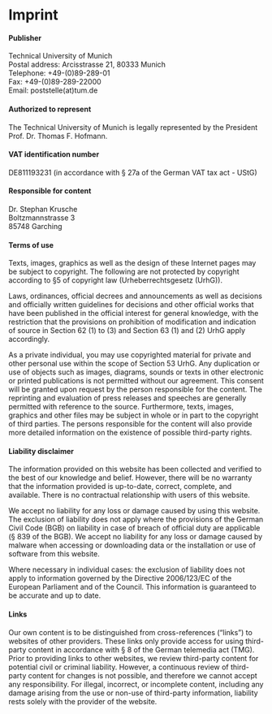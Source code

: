 # Imprint

#### Publisher

Technical University of Munich  
Postal address: Arcisstrasse 21, 80333 Munich  
Telephone: +49-(0)89-289-01  
Fax: +49-(0)89-289-22000  
Email: poststelle(at)tum.de

#### Authorized to represent

The Technical University of Munich is legally represented by the President Prof. Dr. Thomas F. Hofmann.

#### VAT identification number

DE811193231 (in accordance with § 27a of the German VAT tax act - UStG)

#### Responsible for content

Dr. Stephan Krusche  
Boltzmannstrasse 3  
85748 Garching

#### Terms of use

Texts, images, graphics as well as the design of these Internet pages may be subject to copyright.
The following are not protected by copyright according to §5 of copyright law (Urheberrechtsgesetz (UrhG)).

Laws, ordinances, official decrees and announcements as well as decisions and officially written guidelines for
decisions and other official works that have been published in the official interest for general knowledge,
with the restriction that the provisions on prohibition of modification and indication of source in Section 62 (1) to (3) and
Section 63 (1) and (2) UrhG apply accordingly.

As a private individual, you may use copyrighted material for private and other personal use within the scope of Section 53 UrhG.
Any duplication or use of objects such as images, diagrams, sounds or texts in other electronic or printed publications is not permitted without our agreement.
This consent will be granted upon request by the person responsible for the content.
The reprinting and evaluation of press releases and speeches are generally permitted with reference to the source.
Furthermore, texts, images, graphics and other files may be subject in whole or in part to the copyright of third parties.
The persons responsible for the content will also provide more detailed information on the existence of possible third-party rights.

#### Liability disclaimer

The information provided on this website has been collected and verified to the best of our knowledge and belief.
However, there will be no warranty that the information provided is up-to-date, correct, complete, and available.
There is no contractual relationship with users of this website.

We accept no liability for any loss or damage caused by using this website. The exclusion of liability does not apply where the provisions of the German Civil Code (BGB) on
liability in case of breach of official duty are applicable (§ 839 of the BGB). We accept no liability for any loss or damage caused by malware when accessing or downloading data
or the installation or use of software from this website.

Where necessary in individual cases: the exclusion of liability does not apply to information governed by the Directive 2006/123/EC of the European Parliament and of the Council.
This information is guaranteed to be accurate and up to date.

#### Links

Our own content is to be distinguished from cross-references (“links”) to websites of other providers.
These links only provide access for using third-party content in accordance with § 8 of the German telemedia act (TMG).
Prior to providing links to other websites, we review third-party content for potential civil or criminal liability.
However, a continuous review of third-party content for changes is not possible, and therefore we cannot accept any responsibility.
For illegal, incorrect, or incomplete content, including any damage arising from the use or non-use of third-party information,
liability rests solely with the provider of the website.